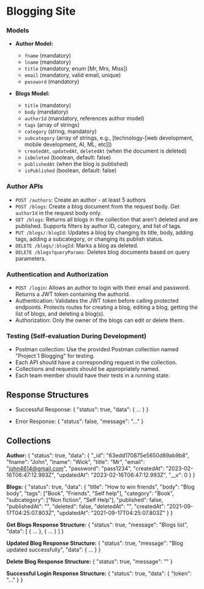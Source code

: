 # Blogging Site

### Models

- **Author Model:**
  - `fname` (mandatory)
  - `lname` (mandatory)
  - `title` (mandatory, enum [Mr, Mrs, Miss])
  - `email` (mandatory, valid email, unique)
  - `password` (mandatory)

- **Blogs Model:**
  - `title` (mandatory)
  - `body` (mandatory)
  - `authorId` (mandatory, references author model)
  - `tags` (array of strings)
  - `category` (string, mandatory)
  - `subcategory` (array of strings, e.g., [technology-[web development, mobile development, AI, ML, etc]])
  - `createdAt`, `updatedAt`, `deletedAt` (when the document is deleted)
  - `isDeleted` (boolean, default: false)
  - `publishedAt` (when the blog is published)
  - `isPublished` (boolean, default: false)

### Author APIs

- `POST /authors`: Create an author - at least 5 authors
- `POST /blogs`: Create a blog document from the request body. Get `authorId` in the request body only.
- `GET /blogs`: Returns all blogs in the collection that aren't deleted and are published. Supports filters by author ID, category, and list of tags.
- `PUT /blogs/:blogId`: Updates a blog by changing its title, body, adding tags, adding a subcategory, or changing its publish status.
- `DELETE /blogs/:blogId`: Marks a blog as deleted.
- `DELETE /blogs?queryParams`: Deletes blog documents based on query parameters.

### Authentication and Authorization

- `POST /login`: Allows an author to login with their email and password. Returns a JWT token containing the authorId.
- Authentication: Validates the JWT token before calling protected endpoints. Protects routes for creating a blog, editing a blog, getting the list of blogs, and deleting a blog(s).
- Authorization: Only the owner of the blogs can edit or delete them.

### Testing (Self-evaluation During Development)

- Postman collection: Use the provided Postman collection named "Project 1 Blogging" for testing.
- Each API should have a corresponding request in the collection.
- Collections and requests should be appropriately named.
- Each team member should have their tests in a running state.

## Response Structures

- Successful Response:
{
"status": true,
"data": { ... }
}



- Error Response:
{
"status": false,
"message": "..."
}



## Collections

**Author:**
{
"status": true,
"data": {
"_id": "63edd170875e5650d89ab9b8",
"fname": "John",
"lname": "Wick",
"title": "Mr",
"email": "john4614@gmail.com",
"password": "pass1234",
"createdAt": "2023-02-16T06:47:12.993Z",
"updatedAt": "2023-02-16T06:47:12.993Z",
"__v": 0
}
}



**Blogs:**
{
"status": true,
"data": {
"title": "How to win friends",
"body": "Blog body",
"tags": ["Book", "Friends", "Self help"],
"category": "Book",
"subcategory": ["Non fiction", "Self Help"],
"published": false,
"publishedAt": "",
"deleted": false,
"deletedAt": "",
"createdAt": "2021-09-17T04:25:07.803Z",
"updatedAt": "2021-09-17T04:25:07.803Z"
}
}



**Get Blogs Response Structure:**
{
"status": true,
"message": "Blogs list",
"data": [
{ ... },
{ ... }
]
}



**Updated Blog Response Structure:**
{
"status": true,
"message": "Blog updated successfully",
"data": { ... }
}


**Delete Blog Response Structure:**
{
"status": true,
"message": ""
}



**Successful Login Response Structure:**
{
"status": true,
"data": {
"token": "..."
}
}
